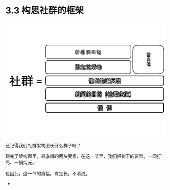 # 3.3 构思社群的框架

![](img/720523dce06261f0ac43a1e726dc0472.png)

还记得我们社群架构图长什么样子吗？

聊完了架构图里，最底部的两块要素，在这一节里，我们把剩下的要素，一网打尽、一锅炖光。

也因此，这一节的篇幅，肯定长，不消说。

*